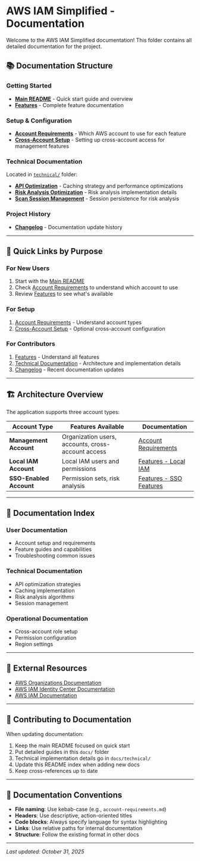 # AWS IAM Simplified - Documentation

Welcome to the AWS IAM Simplified documentation! This folder contains all detailed documentation for the project.

## 📚 Documentation Structure

### Getting Started
- **[Main README](../README.md)** - Quick start guide and overview
- **[Features](./features.md)** - Complete feature documentation

### Setup & Configuration
- **[Account Requirements](./account-requirements.md)** - Which AWS account to use for each feature
- **[Cross-Account Setup](./setup-cross-account.md)** - Setting up cross-account access for management features

### Technical Documentation
Located in [`technical/`](./technical/) folder:
- **[API Optimization](./technical/api-optimization.md)** - Caching strategy and performance optimizations
- **[Risk Analysis Optimization](./technical/risk-analysis-optimization.md)** - Risk analysis implementation details
- **[Scan Session Management](./technical/scan-session-management.md)** - Session persistence for risk analysis

### Project History
- **[Changelog](./CHANGELOG.md)** - Documentation update history

---

## 🎯 Quick Links by Purpose

### For New Users
1. Start with the [Main README](../README.md)
2. Check [Account Requirements](./account-requirements.md) to understand which account to use
3. Review [Features](./features.md) to see what's available

### For Setup
1. [Account Requirements](./account-requirements.md) - Understand account types
2. [Cross-Account Setup](./setup-cross-account.md) - Optional cross-account configuration

### For Contributors
1. [Features](./features.md) - Understand all features
2. [Technical Documentation](./technical/) - Architecture and implementation details
3. [Changelog](./CHANGELOG.md) - Recent documentation updates

---

## 🏗️ Architecture Overview

The application supports three account types:

| Account Type | Features Available | Documentation |
|--------------|-------------------|---------------|
| **Management Account** | Organization users, accounts, cross-account access | [Account Requirements](./account-requirements.md) |
| **Local IAM Account** | Local IAM users and permissions | [Features - Local IAM](./features.md#local-iam-account-features) |
| **SSO-Enabled Account** | Permission sets, risk analysis | [Features - SSO Features](./features.md#sso-enabled-account-features) |

---

## 📖 Documentation Index

### User Documentation
- Account setup and requirements
- Feature guides and capabilities
- Troubleshooting common issues

### Technical Documentation
- API optimization strategies
- Caching implementation
- Risk analysis algorithms
- Session management

### Operational Documentation
- Cross-account role setup
- Permission configuration
- Region settings

---

## 🔗 External Resources

- [AWS Organizations Documentation](https://docs.aws.amazon.com/organizations/)
- [AWS IAM Identity Center Documentation](https://docs.aws.amazon.com/singlesignon/)
- [AWS IAM Documentation](https://docs.aws.amazon.com/iam/)

---

## 🤝 Contributing to Documentation

When updating documentation:

1. Keep the main README focused on quick start
2. Put detailed guides in this `docs/` folder
3. Technical implementation details go in `docs/technical/`
4. Update this README index when adding new docs
5. Keep cross-references up to date

---

## 📝 Documentation Conventions

- **File naming**: Use kebab-case (e.g., `account-requirements.md`)
- **Headers**: Use descriptive, action-oriented titles
- **Code blocks**: Always specify language for syntax highlighting
- **Links**: Use relative paths for internal documentation
- **Structure**: Follow the existing format in other docs

---

*Last updated: October 31, 2025*
